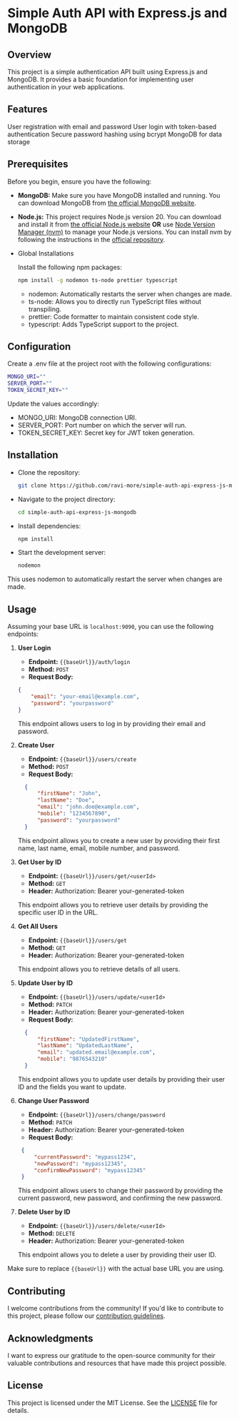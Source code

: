 # Simple Auth API with Express.js and MongoDB

## Overview

This project is a simple authentication API built using Express.js and MongoDB. It provides a basic foundation for implementing user authentication in your web applications.

## Features

User registration with email and password User login with token-based authentication Secure password hashing using bcrypt MongoDB for data storage

## Prerequisites

Before you begin, ensure you have the following:

- **MongoDB:** Make sure you have MongoDB installed and running. You can download MongoDB from [the official MongoDB website](https://www.mongodb.com/try/download).

- **Node.js:** This project requires Node.js version 20. You can download and install it from [the official Node.js website](https://nodejs.org/) **OR** use [Node Version Manager (nvm)](https://github.com/nvm-sh/nvm) to manage your Node.js versions. You can install nvm by following the instructions in the [official repository](https://github.com/nvm-sh/nvm).

- Global Installations

    Install the following npm packages:

    ```bash
    npm install -g nodemon ts-node prettier typescript
    ```

  - nodemon: Automatically restarts the server when changes are made.
  - ts-node: Allows you to directly run TypeScript files without transpiling.
  - prettier: Code formatter to maintain consistent code style.
  - typescript: Adds TypeScript support to the project.

## Configuration

Create a .env file at the project root with the following configurations:

```bash
MONGO_URI=""
SERVER_PORT=""
TOKEN_SECRET_KEY=""
```

Update the values accordingly:

- MONGO_URI: MongoDB connection URI.
- SERVER_PORT: Port number on which the server will run.
- TOKEN_SECRET_KEY: Secret key for JWT token generation.

## Installation

- Clone the repository:

    ```bash
    git clone https://github.com/ravi-more/simple-auth-api-express-js-mongodb.git
    ```

- Navigate to the project directory:

    ```bash
    cd simple-auth-api-express-js-mongodb
    ```

- Install dependencies:

    ```bash
    npm install
    ```

- Start the development server:

    ```bash
    nodemon
    ```

This uses nodemon to automatically restart the server when changes are made.

## Usage

Assuming your base URL is `localhost:9090`, you can use the following endpoints:

1. **User Login**

   - **Endpoint:** `{{baseUrl}}/auth/login`
   - **Method:** `POST`
   - **Request Body:**

    ```json
    {
        "email": "your-email@example.com",
        "password": "yourpassword"
    }
    ```

   This endpoint allows users to log in by providing their email and password.

2. **Create User**

   - **Endpoint:** `{{baseUrl}}/users/create`
   - **Method:** `POST`
   - **Request Body:**

   ```json
     {
         "firstName": "John",
         "lastName": "Doe",
         "email": "john.doe@example.com",
         "mobile": "1234567890",
         "password": "yourpassword"
     }
     ```

   This endpoint allows you to create a new user by providing their first name, last name, email, mobile number, and password.

3. **Get User by ID**

   - **Endpoint:** `{{baseUrl}}/users/get/<userId>`
   - **Method:** `GET`
   - **Header:** Authorization: Bearer your-generated-token

   This endpoint allows you to retrieve user details by providing the specific user ID in the URL.

4. **Get All Users**

   - **Endpoint:** `{{baseUrl}}/users/get`
   - **Method:** `GET`
   - **Header:** Authorization: Bearer your-generated-token

   This endpoint allows you to retrieve details of all users.

5. **Update User by ID**

   - **Endpoint:** `{{baseUrl}}/users/update/<userId>`
   - **Method:** `PATCH`
   - **Header:** Authorization: Bearer your-generated-token
   - **Request Body:**

   ```json
     {
         "firstName": "UpdatedFirstName",
         "lastName": "UpdatedLastName",
         "email": "updated.email@example.com",
         "mobile": "9876543210"
     }
     ```

   This endpoint allows you to update user details by providing their user ID and the fields you want to update.

6. **Change User Password**

   - **Endpoint:** `{{baseUrl}}/users/change/password`
   - **Method:** `PATCH`
   - **Header:** Authorization: Bearer your-generated-token
   - **Request Body:**

    ```json
     {
         "currentPassword": "mypass1234",
         "newPassword": "mypass12345",
         "confirmNewPassword": "mypass12345"
     }
     ```

   This endpoint allows users to change their password by providing the current password, new password, and confirming the new password.

7. **Delete User by ID**

   - **Endpoint:** `{{baseUrl}}/users/delete/<userId>`
   - **Method:** `DELETE`
   - **Header:** Authorization: Bearer your-generated-token

   This endpoint allows you to delete a user by providing their user ID.

Make sure to replace `{{baseUrl}}` with the actual base URL you are using.

## Contributing

I welcome contributions from the community! If you'd like to contribute to this project, please follow our [contribution guidelines](CONTRIBUTING.md).

## Acknowledgments

I want to express our gratitude to the open-source community for their valuable contributions and resources that have made this project possible.

## License

This project is licensed under the MIT License. See the [LICENSE](LICENSE) file for details.
